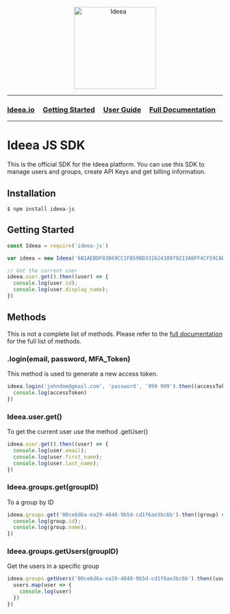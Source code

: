 <p align="center">
  <img width="192" src="https://ideea.io/static/img/logo-text.svg" alt="Ideea">
</p>

---

### [Ideea.io](https://ideea.io) &nbsp;&nbsp;&nbsp; [Getting Started](https://ideea.io/ideea) &nbsp;&nbsp;&nbsp; [User Guide](https://ideea.io/ideea/user-guide) &nbsp;&nbsp;&nbsp; [Full Documentation](https://ideea.io/docs/ideea) &nbsp;&nbsp;&nbsp;

---

# Ideea JS SDK
This is the official SDK for the Ideea platform. You can use this SDK to manage users and groups, create API Keys and get billing information.


## Installation
```
$ npm install ideea-js
```

## Getting Started
```js
const Ideea = require('ideea-js')

var ideea = new Ideea('6B1AEBDF03B69CC1FB59BD33162410979213A8FF4CF59CAE54E3436D5535E318')

// Get the current user
ideea.user.get().then((user) => {
  console.log(user.id);
  console.log(user.display_name);
})
```


## Methods
This is not a complete list of methods. Please refer to the [full documentation](https://ideea.io/ideea/docs) for the full list of methods.


### .login(email, password, MFA_Token)
This method is used to generate a new access token.

```js
ideea.login('johndoe@gmail.com', 'password', '999 999').then((accessToken) => {
  console.log(accessToken)
})
```


### Ideea.user.get()
To get the current user use the method .getUser()

```js
ideea.user.get().then((user) => {
  console.log(user.email);
  console.log(user.first_name);
  console.log(user.last_name);
})
```

### Ideea.groups.get(groupID)
To a group by ID

```js
ideea.groups.get('00ce6d6a-ea29-4840-9b5d-cd1f6ae3bc6b').then((group) => {
  console.log(group.id);
  console.log(group.name);
})
```

### Ideea.groups.getUsers(groupID)
Get the users in a specific group

```js
ideea.groups.getUsers('00ce6d6a-ea29-4840-9b5d-cd1f6ae3bc6b').then((users) => {
  users.map(user => {
    console.log(user)
  })
})
```
